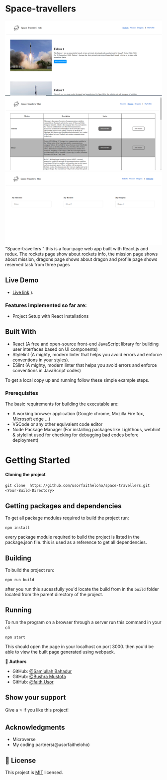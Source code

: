 # Space-travellers

![](./public/images/screenshot1.PNG)
![](./public/images/screenshot2.PNG)
![](./public/images/screenshot3.PNG)
"Space-travellers " this is a four-page web app built with React.js and redux. The rockets page show about rockets info, the mission  page shows about mission, dragons page shows about dragon and profile page shows reserved task from three pages   


## Live Demo

- [Live link](https://sbf-spacetravellers.herokuapp.com/)
).

### Features implemented so far are:

- Project Setup with React Installations

## Built With

- React (A free and open-source front-end JavaScript library for building user interfaces based on UI components)
- Stylelint (A mighty, modern linter that helps you avoid errors and enforce conventions in your styles).
- ESlint (A mighty, modern linter that helps you avoid errors and enforce conventions in JavaScript codes)

To get a local copy up and running follow these simple example steps.

### Prerequisites

The basic requirements for building the executable are:

- A working browser application (Google chrome, Mozilla Fire fox, Microsoft edge ...)
- VSCode or any other equivalent code editor
- Node Package Manager (For installing packages like Lighthous, webhint & stylelint used for checking for debugging bad codes before deployment)

# Getting Started

#### Cloning the project

```
git clone  https://github.com/usorfaitheloho/space-travellers.git <Your-Build-Directory>
```

## Getting packages and dependencies

To get all package modules required to build the project run:

```
npm install
```

every package module required to build the project is listed in the package.json file. this is used as a reference to get all dependencies.

## Building

To build the project run:

```
npm run build
```

after you run this sucessfully you'd locate the build from in the `build` folder located from the parent directory of the project.

## Running

To run the program on a browser through a server run this command in your cli

```
npm start
```

This should open the page in your localhost on port 3000. then you'd be able to view the built page generated using webpack.

👤 **Authors**


- GitHub: [@Samiullah Bahadur](https://github.com/samiullahbahadur)
- GitHub: [@Bushra Mustofa](https://github.com/bushmusi)
- GitHub: [@faith Usor](https://github.com/usorfaitheloho)

## Show your support

Give a ⭐️ if you like this project!

## Acknowledgments

- Microverse
- My coding partners(@usorfaitheloho)

## 📝 License

This project is [MIT](./MIT.md) licensed.
